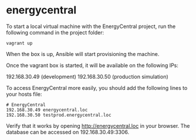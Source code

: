 energycentral
===============

To start a local virtual machine with the EnergyCentral project, run the following command in the project folder:

    vagrant up

When the box is up, Ansible will start provisioning the machine.

Once the vagrant box is started, it will be available on the following IPs:

192.168.30.49 (development)
192.168.30.50 (production simulation)

To access EnergyCentral more easily, you should add the following lines to your hosts file:

    # EnergyCentral
    192.168.30.49 energycentral.loc
    192.168.30.50 testprod.energycentral.loc

Verify that it works by opening http://energycentral.loc in your browser.
The database can be accessed on 192.168.30.49:3306.